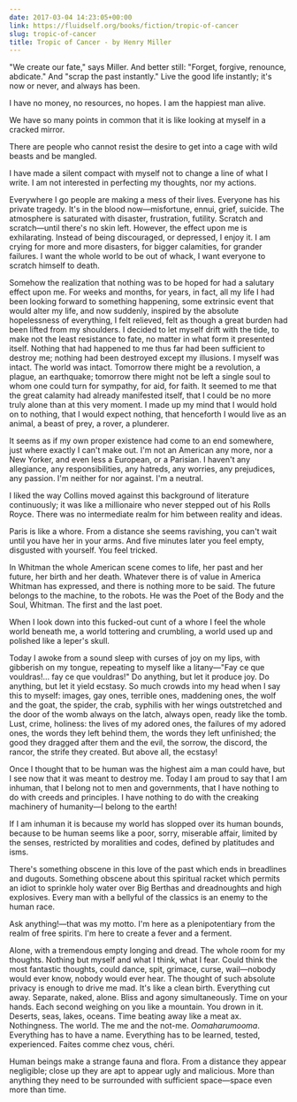 ```yaml
---
date: 2017-03-04 14:23:05+00:00
link: https://fluidself.org/books/fiction/tropic-of-cancer
slug: tropic-of-cancer
title: Tropic of Cancer - by Henry Miller
---
```


"We create our fate," says Miller. And better still: "Forget, forgive, renounce, abdicate." And "scrap the past instantly." Live the good life instantly; it's now or never, and always has been.

I have no money, no resources, no hopes. I am the happiest man alive.

We have so many points in common that it is like looking at myself in a cracked mirror.

There are people who cannot resist the desire to get into a cage with wild beasts and be mangled.

I have made a silent compact with myself not to change a line of what I write. I am not interested in perfecting my thoughts, nor my actions.

Everywhere I go people are making a mess of their lives. Everyone has his private tragedy. It's in the blood now—misfortune, ennui, grief, suicide. The atmosphere is saturated with disaster, frustration, futility. Scratch and scratch—until there's no skin left. However, the effect upon me is exhilarating. Instead of being discouraged, or depressed, I enjoy it. I am crying for more and more disasters, for bigger calamities, for grander failures. I want the whole world to be out of whack, I want everyone to scratch himself to death.

Somehow the realization that nothing was to be hoped for had a salutary effect upon me. For weeks and months, for years, in fact, all my life I had been looking forward to something happening, some extrinsic event that would alter my life, and now suddenly, inspired by the absolute hopelessness of everything, I felt relieved, felt as though a great burden had been lifted from my shoulders. I decided to let myself drift with the tide, to make not the least resistance to fate, no matter in what form it presented itself. Nothing that had happened to me thus far had been sufficient to destroy me; nothing had been destroyed except my illusions. I myself was intact. The world was intact. Tomorrow there might be a revolution, a plague, an earthquake; tomorrow there might not be left a single soul to whom one could turn for sympathy, for aid, for faith. It seemed to me that the great calamity had already manifested itself, that I could be no more truly alone than at this very moment. I made up my mind that I would hold on to nothing, that I would expect nothing, that henceforth I would live as an animal, a beast of prey, a rover, a plunderer.

It seems as if my own proper existence had come to an end somewhere, just where exactly I can't make out. I'm not an American any more, nor a New Yorker, and even less a European, or a Parisian. I haven't any allegiance, any responsibilities, any hatreds, any worries, any prejudices, any passion. I'm neither for nor against. I'm a neutral.

I liked the way Collins moved against this background of literature continuously; it was like a millionaire who never stepped out of his Rolls Royce. There was no intermediate realm for him between reality and ideas.

Paris is like a whore. From a distance she seems ravishing, you can't wait until you have her in your arms. And five minutes later you feel empty, disgusted with yourself. You feel tricked.

In Whitman the whole American scene comes to life, her past and her future, her birth and her death. Whatever there is of value in America Whitman has expressed, and there is nothing more to be said. The future belongs to the machine, to the robots. He was the Poet of the Body and the Soul, Whitman. The first and the last poet.

When I look down into this fucked-out cunt of a whore I feel the whole world beneath me, a world tottering and crumbling, a world used up and polished like a leper's skull.

Today I awoke from a sound sleep with curses of joy on my lips, with gibberish on my tongue, repeating to myself like a litany—"Fay ce que vouldras!… fay ce que vouldras!" Do anything, but let it produce joy. Do anything, but let it yield ecstasy. So much crowds into my head when I say this to myself: images, gay ones, terrible ones, maddening ones, the wolf and the goat, the spider, the crab, syphilis with her wings outstretched and the door of the womb always on the latch, always open, ready like the tomb. Lust, crime, holiness: the lives of my adored ones, the failures of my adored ones, the words they left behind them, the words they left unfinished; the good they dragged after them and the evil, the sorrow, the discord, the rancor, the strife they created. But above all, the ecstasy!

Once I thought that to be human was the highest aim a man could have, but I see now that it was meant to destroy me. Today I am proud to say that I am inhuman, that I belong not to men and governments, that I have nothing to do with creeds and principles. I have nothing to do with the creaking machinery of humanity—I belong to the earth!

If I am inhuman it is because my world has slopped over its human bounds, because to be human seems like a poor, sorry, miserable affair, limited by the senses, restricted by moralities and codes, defined by platitudes and isms.

There's something obscene in this love of the past which ends in breadlines and dugouts. Something obscene about this spiritual racket which permits an idiot to sprinkle holy water over Big Berthas and dreadnoughts and high explosives. Every man with a bellyful of the classics is an enemy to the human race.

Ask anything!—that was my motto. I'm here as a plenipotentiary from the realm of free spirits. I'm here to create a fever and a ferment.

Alone, with a tremendous empty longing and dread. The whole room for my thoughts. Nothing but myself and what I think, what I fear. Could think the most fantastic thoughts, could dance, spit, grimace, curse, wail—nobody would ever know, nobody would ever hear. The thought of such absolute privacy is enough to drive me mad. It's like a clean birth. Everything cut away. Separate, naked, alone. Bliss and agony simultaneously. Time on your hands. Each second weighing on you like a mountain. You drown in it. Deserts, seas, lakes, oceans. Time beating away like a meat ax. Nothingness. The world. The me and the not-me. _Oomaharumooma_. Everything has to have a name. Everything has to be learned, tested, experienced. Faites comme chez vous, chéri.

Human beings make a strange fauna and flora. From a distance they appear negligible; close up they are apt to appear ugly and malicious. More than anything they need to be surrounded with sufficient space—space even more than time.
